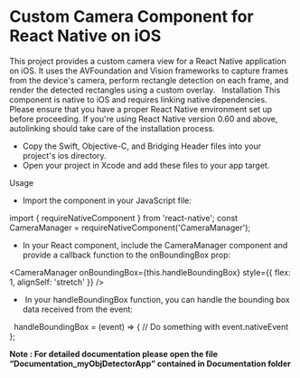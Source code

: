 # Custom Camera Component for React Native on iOS
This project provides a custom camera view for a React Native application on iOS. It uses the AVFoundation and Vision frameworks to capture frames from the device's camera, perform rectangle detection on each frame, and render the detected rectangles using a custom overlay. 
 Installation
This component is native to iOS and requires linking native dependencies. Please ensure that you have a proper React Native environment set up before proceeding.
If you're using React Native version 0.60 and above, autolinking should take care of the installation process.
* Copy the Swift, Objective-C, and Bridging Header files into your project's ios directory.
* Open your project in Xcode and add these files to your app target.


Usage
- Import the component in your JavaScript file: 

import { requireNativeComponent } from 'react-native';
const CameraManager = requireNativeComponent('CameraManager');  

- In your React component, include the CameraManager component and provide a callback function to the onBoundingBox prop:  

<CameraManager onBoundingBox={this.handleBoundingBox} style={{ flex: 1, alignSelf: 'stretch' }} />

-  In your handleBoundingBox function, you can handle the bounding box data received from the event:

  handleBoundingBox = (event) => {
  // Do something with event.nativeEvent
};   

**Note : For detailed documentation please open the file “Documentation_myObjDetectorApp” contained in Documentation folder**
